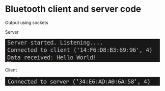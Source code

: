 # Bluetooth client and server code

Output using sockets

Server

![server-output](images/using-sockets-server.jpg)

Client

![client-output](images/using-sockets-client.jpg)

